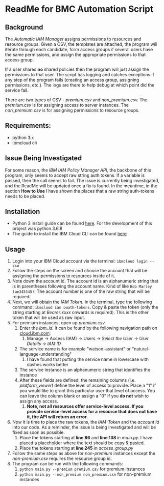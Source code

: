 # ReadMe for BMC Automation Script


## Background

The *Automatic IAM Manager* assigns permissions to resources and resource groups. Given a CSV, the templates are attached, the program will iterate through each candidate, form access groups if several users have the same permissions, and assign the appropriate permissions to that access group. 

If a user shares **no** shared policies then the program will just assign the permissions to that user. The script has logging and catches exceptions if any step of the program fails (creating an access group, assigning permissions, etc.). The logs are there to help debug at which point did the service fail.

There are two types of CSV - *premium.csv* and *non_premium.csv.* The *premium.csv* is for assigning access to server instances. The *non_premium.csv* is for assigning permissions to resource groups.

## Requirements:

- python 3.x
- ibmcloud cli

## Issue Being Investigated

For some reason, the *IBM IAM Policy Manager API*, the backbone of this program, only seems to accept raw string auth tokens. If a variable is passed, then the call seems to fail. The issue is currently being investigated, and the ReadMe will be updated once a fix is found. In the meantime, in the section **How to Use** I have shown the places that a raw string auth-tokens needs to be placed. 

## Installation

- Python 3 install guide can be found [here](https://www.python.org/downloads/). For the development of this project was python 3.6.8
- The guide to install the IBM Cloud CLI can be found [here](https://cloud.ibm.com/docs/cli?topic=cloud-cli-getting-started)

## Usage

1. Login into your IBM Cloud account via the terminal: `ibmcloud login --sso`
2. Follow the steps on the screen and choose the account that will be assigning the permissions to resources inside of it.
3. Note down the account id. The account id is an alphanumeric string that is in parentheses following the account name. Kind of like `Bob Marley (ae345345)`. The account number is one of the raw string that will be required.
4. Next, we will obtain the *IAM Token.* In the terminal, type the following command: `ibmcloud iam ouath-tokens`. Copy & paste the token (only the string starting at *Bearer:xxxx* onwards is required). This is the other token that will be used as raw input. 
5. For premium instances, open up *premium.csv.* 
    1. Enter the *ibm_id.* It can be found by the following navigation path on [cloud.ibm.com](http://cloud.ibm.com):
        1. Manage → Access (IAM) → Users → *Select the Use*r → *User Details → IAM ID*
    2. The service name is for example "watson-assistant" or "natural-language-understanding"
        1. I have found that putting the service name in lowercase with dashes works better
    3. The service instance is an alphanumeric string that identifies the instance
    4. After these fields are defined, the remaining columns (i.e. *platform_viewer)* define the level of access to provide. Place a "1" if you would like to grant this particular user that level of access. You can leave the column blank or assign a "0" if you **do not** wish to assign any access. 
        1. **Note, not all resources offer service-level access. If you provide service-level access for a resource that does not have it, the API will return an error.**
6.  Now it is time to place the raw tokens, the *IAM-Token* and the *account id* into our code. As a reminder, the issue is being investigated and will be fixed as soon as possible.
    1. Place the tokens starting at **line 86** and **line 138** in *main.py.* I have placed a placeholder where the text should be copy & pasted. 
    2. Place the tokens starting at **line 245** in *access_group.py*
7. Follow the same steps as above for *non-premium* instances except the *non-premium.csv* requires the resource group id.
8. The program can be run with the following commands:
    1. `python main.py --premium premium.csv` for premium instances
    2. `python main.py --non_premium non_premium.csv` for non-premium instances
